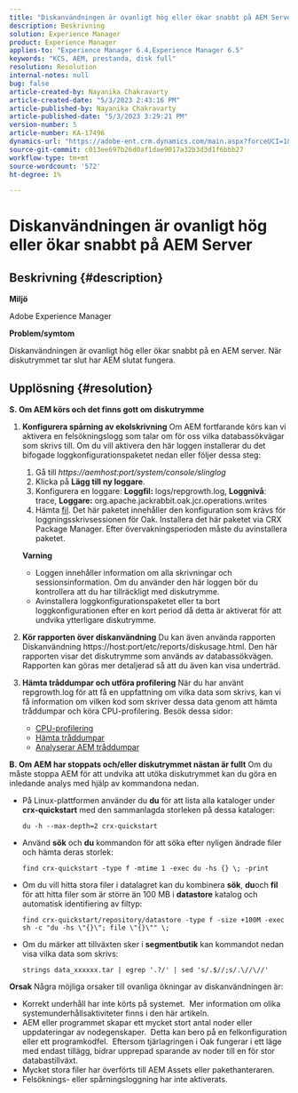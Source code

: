 ```yaml
---
title: "Diskanvändningen är ovanligt hög eller ökar snabbt på AEM Server"
description: Beskrivning
solution: Experience Manager
product: Experience Manager
applies-to: "Experience Manager 6.4,Experience Manager 6.5"
keywords: "KCS, AEM, prestanda, disk full"
resolution: Resolution
internal-notes: null
bug: false
article-created-by: Nayanika Chakravarty
article-created-date: "5/3/2023 2:43:16 PM"
article-published-by: Nayanika Chakravarty
article-published-date: "5/3/2023 3:29:21 PM"
version-number: 5
article-number: KA-17496
dynamics-url: "https://adobe-ent.crm.dynamics.com/main.aspx?forceUCI=1&pagetype=entityrecord&etn=knowledgearticle&id=7bc541d5-c0e9-ed11-a7c6-6045bd006b25"
source-git-commit: c013ee697b26d0af1dae9017a32b3d3d1f6bbb27
workflow-type: tm+mt
source-wordcount: '572'
ht-degree: 1%

---
```


# Diskanvändningen är ovanligt hög eller ökar snabbt på AEM Server

## Beskrivning {#description}


<b>Miljö</b>

Adobe Experience Manager

<b>Problem/symtom</b>

Diskanvändningen är ovanligt hög eller ökar snabbt på en AEM server. När diskutrymmet tar slut har AEM slutat fungera.




## Upplösning {#resolution}

<b>S. Om AEM körs och det finns gott om diskutrymme</b>
1. <b>Konfigurera spårning av ekolskrivning</b>    Om AEM fortfarande körs kan vi aktivera en felsökningslogg som talar om för oss vilka databassökvägar som skrivs till. Om du vill aktivera den här loggen installerar du det bifogade loggkonfigurationspaketet nedan eller följer dessa steg:

   1. Gå till *https://aemhost:port/system/console/slinglog*
   2. Klicka på <b>Lägg till ny loggare</b>.
   3. Konfigurera en loggare: <b>Loggfil:</b> logs/repgrowth.log, <b>Loggnivå</b>: trace, <b>Loggare:</b> org.apache.jackrabbit.oak.jcr.operations.writes
   4. Hämta [fil](https://helpx.adobe.com/content/dam/help/en/experience-manager/kb/analyze-unusual-repository-growth/jcr:content/main-pars/download/log_repository_growth-1.zip).        Det här paketet innehåller den konfiguration som krävs för loggningsskrivsessionen för Oak. Installera det här paketet via CRX Package Manager. Efter övervakningsperioden måste du avinstallera paketet.

   <b>Varning</b>

   - Loggen innehåller information om alla skrivningar och sessionsinformation. Om du använder den här loggen bör du kontrollera att du har tillräckligt med diskutrymme.
   - Avinstallera loggkonfigurationspaketet eller ta bort loggkonfigurationen efter en kort period då detta är aktiverat för att undvika ytterligare diskutrymme.
2. <b>Kör rapporten över diskanvändning</b>    Du kan även använda rapporten Diskanvändning https://host:port/etc/reports/diskusage.html. Den här rapporten visar det diskutrymme som används av databassökvägen. Rapporten kan göras mer detaljerad så att du även kan visa underträd.
3. <b>Hämta tråddumpar och utföra profilering</b>    När du har använt repgrowth.log för att få en uppfattning om vilka data som skrivs, kan vi få information om vilken kod som skriver dessa data genom att hämta tråddumpar och köra CPU-profilering. Besök dessa sidor:

   - [CPU-profilering](https://experienceleague.adobe.com/docs/experience-cloud-kcs/kbarticles/KA-17499.html?lang=en)
   - [Hämta tråddumpar](https://experienceleague.adobe.com/docs/experience-cloud-kcs/kbarticles/KA-17452.html?lang=en)
   - [Analyserar AEM tråddumpar](https://experienceleague.adobe.com/docs/experience-cloud-kcs/kbarticles/KA-16458.html?lang=en)

<b>B. Om AEM har stoppats och/eller diskutrymmet nästan är fullt</b>
Om du måste stoppa AEM för att undvika att utöka diskutrymmet kan du göra en inledande analys med hjälp av kommandona nedan.

- På Linux-plattformen använder du <b>du</b> för att lista alla kataloger under <b>crx-quickstart</b> med den sammanlagda storleken på dessa kataloger:<br>

   ```
   du -h --max-depth=2 crx-quickstart
   ```


- Använd <b>sök</b> och <b>du</b> kommandon för att söka efter nyligen ändrade filer och hämta deras storlek:<br>

   ```
   find crx-quickstart -type f -mtime 1 -exec du -hs {} \; -print
   ```


- Om du vill hitta stora filer i datalagret kan du kombinera <b>sök</b>, <b>du</b>och <b>fil</b> för att hitta filer som är större än 100 MB i <b>datastore</b> katalog och automatisk identifiering av filtyp:<br>

   ```
   find crx-quickstart/repository/datastore -type f -size +100M -exec sh -c "du -hs \"{}\"; file \"{}\"" \;
   ```


- Om du märker att tillväxten sker i <b>segmentbutik</b> kan kommandot nedan visa vilka data som skrivs:<br>

   ```
   strings data_xxxxxx.tar | egrep '.?/' | sed 's/.$//;s/.\//\//'
   ```

<b>Orsak</b>
Några möjliga orsaker till ovanliga ökningar av diskanvändningen är:

- Korrekt underhåll har inte körts på systemet.  Mer information om olika systemunderhållsaktiviteter finns i den här artikeln.
- AEM eller programmet skapar ett mycket stort antal noder eller uppdateringar av nodegenskaper.  Detta kan bero på en felkonfiguration eller ett programkodfel.  Eftersom tjärlagringen i Oak fungerar i ett läge med endast tillägg, bidrar upprepad sparande av noder till en för stor databastillväxt.
- Mycket stora filer har överförts till AEM Assets eller pakethanteraren.
- Felsöknings- eller spårningsloggning har inte aktiverats.

